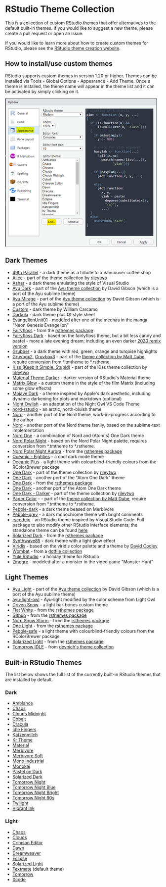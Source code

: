 # RStudio Theme Collection

This is a collection of custom RStudio themes that offer alternatives to the default built-in themes. If you would like to suggest a new theme, please create a pull request or open an issue.

If you would like to learn more about how to create custom themes for RStudio, please see the [RStudio theme creation website](https://rstudio.github.io/rstudio-extensions/rstudio-theme-creation.html).

## How to install/use custom themes

RStudio supports custom themes in version 1.20 or higher. Themes can be installed via Tools - Global Options - Appearance - Add Theme. Once a theme is installed, the theme name will appear in the theme list and it can be activated by simply clicking on it.

![Add Theme option in RStudio Global Preferences Menu](rstudio_install_themes.png)

## Dark Themes

* [49th Parallel](https://github.com/wvictor14/rstudio_themes) - a dark theme as a tribute to a Vancouver coffee shop
* [Alice](https://github.com/rileytwo/rsthemes/blob/master/alice.rstheme) - part of the theme collection by [rileytwo](https://github.com/rileytwo/rsthemes)
* [Asher](https://github.com/michaelasher/CustomRStudioTheme) - a dark theme emulating the style of Visual Studio
* [Ayu Dark](https://github.com/davidgibsonp/ayu-rstudio/blob/master/rstheme/ayu-dark.rstheme) - part of the [Ayu theme collection](https://github.com/davidgibsonp/ayu-rstudio) by David Gibson (which is a port of the Ayu sublime theme)
* [Ayu Mirage](https://github.com/davidgibsonp/ayu-rstudio/blob/master/rstheme/ayu-mirage.rstheme) - part of the [Ayu theme collection](https://github.com/davidgibsonp/ayu-rstudio) by David Gibson (which is a port of the Ayu sublime theme)
* [Custom](https://github.com/Wcarcamo/RStudioTheme) - dark theme by William Carcamo
* [Darkula](https://github.com/aldomann/rstudio-adwaita-dark-theme) - dark theme plus Qt style sheet
* [EvangelionUnit01](https://github.com/takemal-studio/EvangelionUnit01-colour-theme) - modeled after one of the mechas in the manga "Neon Genesis Evangelion"
* [Fairyfloss](https://github.com/gadenbuie/rsthemes/blob/master/inst/themes/fairyfloss.rstheme) - from the [rsthemes package](https://github.com/gadenbuie/rsthemes)
* [Fairyfloss Dark](https://github.com/Z3tt/fairlyfloss-dark) - based on the fairlyfloss theme, but a bit less candy and pastel - more a late evening dream; including an even darker [2020 remix version](https://github.com/Z3tt/fairlyfloss-dark/blob/master/fairyfloss_dark_2020.rstheme)
* [Grubber](https://github.com/RobertMyles/grubber) - a dark theme with red, green, orange and turqoise highlights
* [Gruvbox2](https://github.com/mattdube/rstudio_themes/blob/master/gruvbox2.tmTheme), [Gruvbox3](https://github.com/mattdube/rstudio_themes/blob/master/gruvbox3.tmTheme) - part of the [theme collection by Matt Dube](https://github.com/mattdube/rstudio_themes), require conversion from *.tmtheme to *.rstheme.
* [Kiss (Keep It Simple, Stupid)](https://github.com/rileytwo/kiss/blob/master/rstudio/kiss.rstheme) - part of the Kiss theme collection by [rileytwo](https://github.com/rileytwo/kiss)
* [Material Theme Darker](https://github.com/studioljw/darkRstudio) - darker version of RStudio's Material theme
* [Matrix Glow](https://github.com/AlessioMR/matrix_glow) - a custom theme in the style of the film Matrix (including some glow effects)
* [Mojave Dark](https://github.com/patrickshox/Mojave-Dark-RStudio-Theme) - a theme inspired by Apple's dark aesthetic, including dynamic darkening for plots and markdown (optional)
* [Night Owlish](https://github.com/batpigandme/night-owlish) - an adaptation of the Night Owl VS Code Theme
* [nord-rstudio](https://github.com/alletsee/nord-rstudio) - an arctic, north-bluish theme
* [Nord](https://github.com/janusvm/nord-rstudio) - another port of the Nord theme, work-in-progress according to the author
* [Nord](https://github.com/edavidaja/nord-rstudio) - another port of the Nord theme family, based on the sublime-text implementation
* [Nord One](https://github.com/jakubkovac/Linux_settings/blob/master/nord_one.rstheme) - a combination of Nord and (Atom's) One Dark theme
* [Nord Polar Night](https://github.com/siegerts/rstudio-nord-theme) - based on the Nord Polar Night palette, requires conversion from *.tmtheme to *.rstheme.
* [Nord Polar Night Aurora](https://github.com/gadenbuie/rsthemes/blob/master/inst/themes/nord-polar-night-aurora.rstheme) - from the [rsthemes package](https://github.com/gadenbuie/rsthemes)
* [Oceanic - Eighties](https://github.com/gadenbuie/oceanic-eighties) - a cool dark mode theme
* [Oceanic Plus](https://github.com/gadenbuie/rsthemes/blob/master/inst/themes/oceanic-plus.rstheme) - a light theme with colourblind-friendly colours from the RColorBrewer package
* [One Dark](https://github.com/rileytwo/rsthemes/blob/master/One%20Dark.rstheme) - part of the theme collection by [rileytwo](https://github.com/rileytwo/rsthemes)
* [One Dark](https://github.com/tkrabel/rstudio_atom_theme) - another port of the "Atom One Dark" theme
* [One Dark](https://github.com/gadenbuie/rsthemes/blob/master/inst/themes/one-dark.rstheme) - from the [rsthemes package](https://github.com/gadenbuie/rsthemes)
* [One Dark](https://github.com/jakubkovac/Linux_settings/blob/master/atom.rstheme) - another port of the Atom One Dark theme 
* [One Dark - Darker](https://github.com/rileytwo/rsthemes/blob/master/One%20Dark%20Darker.rstheme) - part of the theme collection by [rileytwo](https://github.com/rileytwo/rsthemes)
* [Paper Color](https://github.com/mattdube/rstudio_themes/blob/master/PaperColor3.tmTheme) - - part of the [theme collection by Matt Dube](https://github.com/mattdube/rstudio_themes), require conversion from *.tmtheme to *.rstheme.
* [Pebble-dark](https://github.com/DesiQuintans/pebble-themes) - a dark theme beased on Merbivore
* [Pebble-grey](https://github.com/DesiQuintans/pebble-themes) - a dark monochrome theme with bright comments
* [rscodeio](https://github.com/anthonynorth/rscodeio) - an RStudio theme inspired by Visual Studio Code. Full package to also modify other RStudio interface elements; the standalone theme can be found [here](https://github.com/anthonynorth/rscodeio/blob/master/inst/resources/rscodeio.rstheme)
* [Solarized Dark](https://github.com/gadenbuie/rsthemes/blob/master/inst/themes/solarized-dark.rstheme) - from the [rsthemes package](https://github.com/gadenbuie/rsthemes)
* [Synthwave85](https://github.com/jnolis/synthwave85) - dark theme with a light glow effect
* [Viridis](https://github.com/Z3tt/viridis-theme) - based on the viridis color palette and a theme by [David Cooley](https://github.com/SymbolixAU/rstudiothemes/blob/master/viridis.tmTheme)
* [Wombat](https://github.com/randy3k/dotfiles/blob/master/.R/rstudio/themes/Wombat.rstheme) - from a [dotfile collection]([https://github.com/randy3k/dotfiles/)
* [Yule RStudio](https://github.com/gadenbuie/yule-rstudio) - a holiday theme for RStudio
* [Zinogre](https://github.com/takemal-studio/Zinogre-colour-theme) - modeled after a monster in the video game "Monster Hunt"

## Light Themes

* [Ayu Light](https://github.com/davidgibsonp/ayu-rstudio/blob/master/rstheme/ayu-light.rstheme) - part of the [Ayu theme collection](https://github.com/davidgibsonp/ayu-rstudio) by David Gibson (which is a port of the Ayu sublime theme)
* [ayu-light-owl](https://github.com/js-oh/ayu-light-owl) - Ayu-light modified by the color scheme from Light Owl
* [Driven Snow](https://github.com/mkearney/driven-snow) - a light bar-bones custom theme
* [Flat White](https://github.com/gadenbuie/rsthemes/blob/master/inst/themes/flat-white.rstheme) - from the [rsthemes package](https://github.com/gadenbuie/rsthemes)
* [Github](https://github.com/gadenbuie/rsthemes/blob/master/inst/themes/github.rstheme) - from the [rsthemes package](https://github.com/gadenbuie/rsthemes)
* [Nord Snow Storm](https://github.com/gadenbuie/rsthemes/blob/master/inst/themes/nord-snow-storm.rstheme) - from the [rsthemes package](https://github.com/gadenbuie/rsthemes)
* [One Light](https://github.com/gadenbuie/rsthemes/blob/master/inst/themes/one-light.rstheme) - from the [rsthemes package](https://github.com/gadenbuie/rsthemes)
* [Pebble-safe](https://github.com/DesiQuintans/pebble-themes) - a light theme with colourblind-friendly colours from the RColorBrewer package
* [Solarized Light](https://github.com/gadenbuie/rsthemes/blob/master/inst/themes/solarized-light.rstheme) - from the [rsthemes package](https://github.com/gadenbuie/rsthemes)
* [Tomorrow IDLE](https://github.com/devnich/rstudio/blob/master/themes/Tomorrow%20IDLE.rstheme) - from [devnich's theme collection](https://github.com/devnich/rstudio)

## Built-in RStudio Themes

The list below shows the full list of the currently built-in RStudio themes that are installed by default.

### Dark

* [Ambiance](https://github.com/rstudio/rstudio/blob/master/src/cpp/session/resources/themes/ambiance.rstheme)
* [Chaos](https://github.com/rstudio/rstudio/blob/master/src/cpp/session/resources/themes/chaos.rstheme)
* [Clouds Midnight](https://github.com/rstudio/rstudio/blob/master/src/cpp/session/resources/themes/clouds_midnight.rstheme)
* [Cobalt](https://github.com/rstudio/rstudio/blob/master/src/cpp/session/resources/themes/cobalt.rstheme)
* [Dracula](https://github.com/rstudio/rstudio/blob/master/src/cpp/session/resources/themes/dracula.rstheme)
* [Idle Fingers](https://github.com/rstudio/rstudio/blob/master/src/cpp/session/resources/themes/idle_fingers.rstheme)
* [Katzenmilch](https://github.com/rstudio/rstudio/blob/master/src/cpp/session/resources/themes/katzenmilch.rstheme)
* [Kr Theme](https://github.com/rstudio/rstudio/blob/master/src/cpp/session/resources/themes/kr_theme.rstheme)
* [Material](https://github.com/rstudio/rstudio/blob/master/src/cpp/session/resources/themes/material.rstheme)
* [Merbivore](https://github.com/rstudio/rstudio/blob/master/src/cpp/session/resources/themes/merbivore.rstheme)
* [Merbivore Soft](https://github.com/rstudio/rstudio/blob/master/src/cpp/session/resources/themes/merbivore_soft.rstheme)
* [Mono Industrial](https://github.com/rstudio/rstudio/blob/master/src/cpp/session/resources/themes/mono_industrial.rstheme)
* [Monokai](https://github.com/rstudio/rstudio/blob/master/src/cpp/session/resources/themes/monokai.rstheme)
* [Pastel on Dark](https://github.com/rstudio/rstudio/blob/master/src/cpp/session/resources/themes/pastel_on_dark.rstheme)
* [Solarized Dark](https://github.com/rstudio/rstudio/blob/master/src/cpp/session/resources/themes/solarized_dark.rstheme)
* [Tomorrow Night](https://github.com/rstudio/rstudio/blob/master/src/cpp/session/resources/themes/tomorrow_night.rstheme)
* [Tomorrow Night Blue](https://github.com/rstudio/rstudio/blob/master/src/cpp/session/resources/themes/tomorrow_night_blue.rstheme)
* [Tomorrow Night Bright](https://github.com/rstudio/rstudio/blob/master/src/cpp/session/resources/themes/tomorrow_night_bright.rstheme)
* [Tomorrow Night 80s](https://github.com/rstudio/rstudio/blob/master/src/cpp/session/resources/themes/tomorrow_night_eighties.rstheme)
* [Twilight](https://github.com/rstudio/rstudio/blob/master/src/cpp/session/resources/themes/twilight.rstheme)
* [Vibrant Ink](https://github.com/rstudio/rstudio/blob/master/src/cpp/session/resources/themes/vibrant_ink.rstheme)

### Light

* [Chaos](https://github.com/rstudio/rstudio/blob/master/src/cpp/session/resources/themes/chrome.rstheme)
* [Clouds](https://github.com/rstudio/rstudio/blob/master/src/cpp/session/resources/themes/clouds.rstheme)
* [Crimson Editor](https://github.com/rstudio/rstudio/blob/master/src/cpp/session/resources/themes/crimson_editor.rstheme)
* [Dawn](https://github.com/rstudio/rstudio/blob/master/src/cpp/session/resources/themes/dawn.rstheme)
* [Dreamweaver](https://github.com/rstudio/rstudio/blob/master/src/cpp/session/resources/themes/dreamweaver.rstheme)
* [Eclipse](https://github.com/rstudio/rstudio/blob/master/src/cpp/session/resources/themes/eclipse.rstheme)
* [Solarized Light](https://github.com/rstudio/rstudio/blob/master/src/cpp/session/resources/themes/solarized_light.rstheme)
* [Textmate](https://github.com/rstudio/rstudio/blob/master/src/cpp/session/resources/themes/textmate.rstheme) (default theme)
* [Tomorrow](https://github.com/rstudio/rstudio/blob/master/src/cpp/session/resources/themes/tomorrow.rstheme)
* [Xcode](https://github.com/rstudio/rstudio/blob/master/src/cpp/session/resources/themes/xcode.rstheme)
